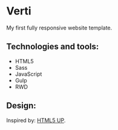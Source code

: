# Verti
My first fully responsive website template.

## Technologies and tools:
* HTML5
* Sass
* JavaScript
* Gulp
* RWD

## Design:
  Inspired by: [HTML5 UP][example].
  
  [example]: https://html5up.net/
